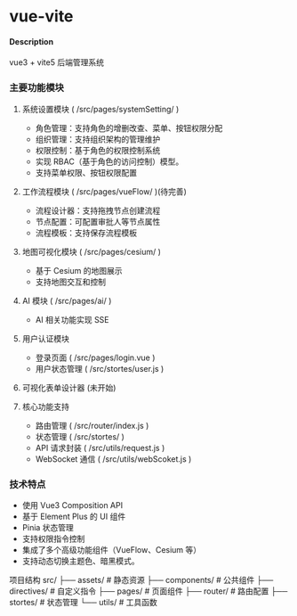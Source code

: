 # vue-vite

#### Description

vue3 + vite5 后端管理系统

### 主要功能模块

1. 系统设置模块 ( /src/pages/systemSetting/ )

    - 角色管理：支持角色的增删改查、菜单、按钮权限分配
    - 组织管理：支持组织架构的管理维护
    - 权限控制：基于角色的权限控制系统
    - 实现 RBAC（基于角色的访问控制）模型。
    - 支持菜单权限、按钮权限配置

2. 工作流程模块 ( /src/pages/vueFlow/ )(待完善)

    - 流程设计器：支持拖拽节点创建流程
    - 节点配置：可配置审批人等节点属性
    - 流程模板：支持保存流程模板

3. 地图可视化模块 ( /src/pages/cesium/ )

    - 基于 Cesium 的地图展示
    - 支持地图交互和控制

4. AI 模块 ( /src/pages/ai/ )

    - AI 相关功能实现 SSE

5. 用户认证模块

    - 登录页面 ( /src/pages/login.vue )
    - 用户状态管理 ( /src/stortes/user.js )

6. 可视化表单设计器 (未开始)

7. 核心功能支持

    - 路由管理 ( /src/router/index.js )
    - 状态管理 ( /src/stortes/ )
    - API 请求封装 ( /src/utils/request.js )
    - WebSocket 通信 ( /src/utils/webScoket.js )

### 技术特点

-   使用 Vue3 Composition API
-   基于 Element Plus 的 UI 组件
-   Pinia 状态管理
-   支持权限指令控制
-   集成了多个高级功能组件（VueFlow、Cesium 等）
-   支持动态切换主题色、暗黑模式。

项目结构
src/
├── assets/ # 静态资源
├── components/ # 公共组件
├── directives/ # 自定义指令
├── pages/ # 页面组件
├── router/ # 路由配置
├── stortes/ # 状态管理
└── utils/ # 工具函数
